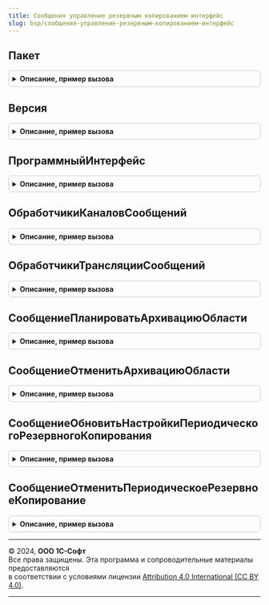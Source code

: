 ```yaml
---
title: Сообщения управление резервным копированием интерфейс
slug: bsp/сообщения-управление-резервным-копированием-интерфейс
---
```



## Пакет
<details style="margin: 1em 0; padding: 0.5em; border: 1px solid #ccc; border-radius: 6px;">

<summary style="font-weight: bold; cursor: pointer;">Описание, пример вызова</summary>

```bsl

// Возвращает пространство имен текущей (используемой вызывающим кодом) версии интерфейса сообщений.
// @skip-warning ПустойМетод - особенность реализации.
//
// Возвращаемое значение:
//  Строка - наименование пакета.
//
Функция Пакет() Экспорт
```

Пример вызова
```bsl
Результат = СообщенияУправлениеРезервнымКопированиемИнтерфейс.Пакет() 
```
</details>

## Версия
<details style="margin: 1em 0; padding: 0.5em; border: 1px solid #ccc; border-radius: 6px;">

<summary style="font-weight: bold; cursor: pointer;">Описание, пример вызова</summary>

```bsl

// Возвращает текущую (используемую вызывающим кодом) версию интерфейса сообщений.
// @skip-warning ПустойМетод - особенность реализации.
//
// Возвращаемое значение:
//  Строка - версия пакета.
//
Функция Версия() Экспорт
```

Пример вызова
```bsl
Результат = СообщенияУправлениеРезервнымКопированиемИнтерфейс.Версия() 
```
</details>

## ПрограммныйИнтерфейс
<details style="margin: 1em 0; padding: 0.5em; border: 1px solid #ccc; border-radius: 6px;">

<summary style="font-weight: bold; cursor: pointer;">Описание, пример вызова</summary>

```bsl

// Возвращает название программного интерфейса сообщений.
// @skip-warning ПустойМетод - особенность реализации.
//
// Возвращаемое значение:
//  Строка - идентификатор программного интерфейса.
//
Функция ПрограммныйИнтерфейс() Экспорт
```

Пример вызова
```bsl
Результат = СообщенияУправлениеРезервнымКопированиемИнтерфейс.ПрограммныйИнтерфейс() 
```
</details>

## ОбработчикиКаналовСообщений
<details style="margin: 1em 0; padding: 0.5em; border: 1px solid #ccc; border-radius: 6px;">

<summary style="font-weight: bold; cursor: pointer;">Описание, пример вызова</summary>

```bsl

// Выполняет регистрацию обработчиков сообщений в качестве обработчиков каналов обмена сообщениями.
// @skip-warning ПустойМетод - особенность реализации.
//
// Параметры:
//  МассивОбработчиков - Массив - массив обработчиков.
//
Процедура ОбработчикиКаналовСообщений(Знач МассивОбработчиков) Экспорт
```

Пример вызова
```bsl
СообщенияУправлениеРезервнымКопированиемИнтерфейс.ОбработчикиКаналовСообщений(МассивОбработчиков) 
```
</details>

## ОбработчикиТрансляцииСообщений
<details style="margin: 1em 0; padding: 0.5em; border: 1px solid #ccc; border-radius: 6px;">

<summary style="font-weight: bold; cursor: pointer;">Описание, пример вызова</summary>

```bsl

// Выполняет регистрацию обработчиков трансляции сообщений.
// @skip-warning ПустойМетод - особенность реализации.
//
// Параметры:
//  МассивОбработчиков - Массив - массив обработчиков.
//
Процедура ОбработчикиТрансляцииСообщений(Знач МассивОбработчиков) Экспорт
```

Пример вызова
```bsl
СообщенияУправлениеРезервнымКопированиемИнтерфейс.ОбработчикиТрансляцииСообщений(МассивОбработчиков) 
```
</details>

## СообщениеПланироватьАрхивациюОбласти
<details style="margin: 1em 0; padding: 0.5em; border: 1px solid #ccc; border-radius: 6px;">

<summary style="font-weight: bold; cursor: pointer;">Описание, пример вызова</summary>

```bsl

// Возвращает тип сообщения {HTTP://www.1c.ru/SaaS/ManageZonesBackup/a.b.c.d}PlanZoneBackup.
// @skip-warning ПустойМетод - особенность реализации.
//
// Параметры:
//  ИспользуемыйПакет - Строка - пространство имен версии интерфейса сообщений, для которой
//    получается тип сообщения.
//
// Возвращаемое значение:
//  ОбъектXDTO - сообщение.
//
Функция СообщениеПланироватьАрхивациюОбласти(Знач ИспользуемыйПакет = Неопределено) Экспорт
```

Пример вызова
```bsl
Результат = СообщенияУправлениеРезервнымКопированиемИнтерфейс.СообщениеПланироватьАрхивациюОбласти(ИспользуемыйПакет);
```
</details>

## СообщениеОтменитьАрхивациюОбласти
<details style="margin: 1em 0; padding: 0.5em; border: 1px solid #ccc; border-radius: 6px;">

<summary style="font-weight: bold; cursor: pointer;">Описание, пример вызова</summary>

```bsl

// Возвращает тип сообщения {HTTP://www.1c.ru/SaaS/ManageZonesBackup/a.b.c.d}CancelZoneBackup.
// @skip-warning ПустойМетод - особенность реализации.
//
// Параметры:
//  ИспользуемыйПакет - Строка - пространство имен версии интерфейса сообщений, для которой
//    получается тип сообщения.
//
// Возвращаемое значение:
//  ОбъектXDTO - сообщение.
//
Функция СообщениеОтменитьАрхивациюОбласти(Знач ИспользуемыйПакет = Неопределено) Экспорт
```

Пример вызова
```bsl
Результат = СообщенияУправлениеРезервнымКопированиемИнтерфейс.СообщениеОтменитьАрхивациюОбласти(ИспользуемыйПакет);
```
</details>

## СообщениеОбновитьНастройкиПериодическогоРезервногоКопирования
<details style="margin: 1em 0; padding: 0.5em; border: 1px solid #ccc; border-radius: 6px;">

<summary style="font-weight: bold; cursor: pointer;">Описание, пример вызова</summary>

```bsl

// Возвращает тип сообщения {HTTP://www.1c.ru/SaaS/ManageZonesBackup/a.b.c.d}UpdateScheduledZoneBackupSettings
// @skip-warning ПустойМетод - особенность реализации.
//
// Параметры:
//  ИспользуемыйПакет - Строка - пространство имен версии интерфейса сообщений, для которой
//    получается тип сообщения.
//
// Возвращаемое значение:
//  ОбъектXDTO - сообщение.
//
Функция СообщениеОбновитьНастройкиПериодическогоРезервногоКопирования(Знач ИспользуемыйПакет = Неопределено) Экспорт
```

Пример вызова
```bsl
Результат = СообщенияУправлениеРезервнымКопированиемИнтерфейс.СообщениеОбновитьНастройкиПериодическогоРезервногоКопирования(ИспользуемыйПакет);
```
</details>

## СообщениеОтменитьПериодическоеРезервноеКопирование
<details style="margin: 1em 0; padding: 0.5em; border: 1px solid #ccc; border-radius: 6px;">

<summary style="font-weight: bold; cursor: pointer;">Описание, пример вызова</summary>

```bsl

// Возвращает тип сообщения {HTTP://www.1c.ru/SaaS/ManageZonesBackup/a.b.c.d}CancelScheduledZoneBackup
// @skip-warning ПустойМетод - особенность реализации.
//
// Параметры:
//  ИспользуемыйПакет - Строка - пространство имен версии интерфейса сообщений, для которой получается тип сообщения.
//
// Возвращаемое значение:
//  ОбъектXDTO - сообщение.
//
Функция СообщениеОтменитьПериодическоеРезервноеКопирование(Знач ИспользуемыйПакет = Неопределено) Экспорт
```

Пример вызова
```bsl
Результат = СообщенияУправлениеРезервнымКопированиемИнтерфейс.СообщениеОтменитьПериодическоеРезервноеКопирование(ИспользуемыйПакет);
```
</details>

---

© 2024, **ООО 1С-Софт**  
Все права защищены. Эта программа и сопроводительные материалы предоставляются  
в соответствии с условиями лицензии [Attribution 4.0 International (CC BY 4.0)](https://creativecommons.org/licenses/by/4.0/legalcode).

---
